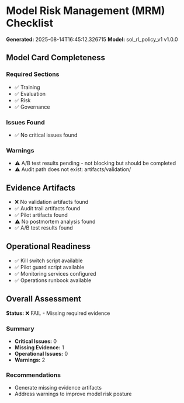 # Model Risk Management (MRM) Checklist

**Generated:** 2025-08-14T16:45:12.326715
**Model:** sol_rl_policy_v1 v1.0.0

## Model Card Completeness

### Required Sections
- ✅ Training
- ✅ Evaluation
- ✅ Risk
- ✅ Governance

### Issues Found
- ✅ No critical issues found

### Warnings
- ⚠️ A/B test results pending - not blocking but should be completed
- ⚠️ Audit path does not exist: artifacts/validation/

## Evidence Artifacts
- ❌ No validation artifacts found
- ✅ Audit trail artifacts found
- ✅ Pilot artifacts found
- ⚠️ No postmortem analysis found
- ✅ A/B test results found

## Operational Readiness
- ✅ Kill switch script available
- ✅ Pilot guard script available
- ✅ Monitoring services configured
- ✅ Operations runbook available

## Overall Assessment

**Status:** ❌ FAIL - Missing required evidence

### Summary
- **Critical Issues:** 0
- **Missing Evidence:** 1 
- **Operational Issues:** 0
- **Warnings:** 2

### Recommendations
- Generate missing evidence artifacts
- Address warnings to improve model risk posture
